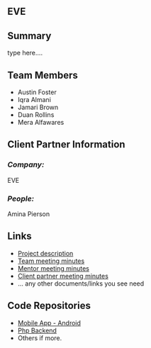 ## EVE  

## **Summary**

type here....

## **Team Members**

- Austin Foster
- Iqra Almani
- Jamari Brown
- Duan Rollins
- Mera Alfawares

## **Client Partner Information**

### *Company:*
EVE

### *People:*
Amina Pierson 

## **Links**

- [Project description](ProjectDescription.md)
- [Team meeting minutes](MeetingMinutes/Team)
- [Mentor meeting minutes](MeetingMinutes/Mentor)
- [Client partner meeting minutes](MeetingMinutes/ClientPartner)
- ... any other documents/links you see need

## **Code Repositories**

- [Mobile App - Android](https://www.github.com/WHEREEVER_THE_ANDROID_CODE_IS/)
- [Php Backend](https://www.github.com/WHEREEVER_THE_PHP_CODE_IS)
- Others if more.

